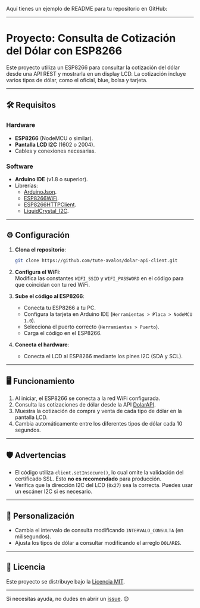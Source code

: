 Aquí tienes un ejemplo de README para tu repositorio en GitHub:

---

# Proyecto: **Consulta de Cotización del Dólar con ESP8266**

Este proyecto utiliza un ESP8266 para consultar la cotización del dólar desde una API REST y mostrarla en un display LCD. La cotización incluye varios tipos de dólar, como el oficial, blue, bolsa y tarjeta.

---

## 🛠️ **Requisitos**

### Hardware
- **ESP8266** (NodeMCU o similar).
- **Pantalla LCD I2C** (1602 o 2004).
- Cables y conexiones necesarias.

### Software
- **Arduino IDE** (v1.8 o superior).
- Librerías:
  - [ArduinoJson](https://arduinojson.org/).
  - [ESP8266WiFi](https://arduino-esp8266.readthedocs.io/).
  - [ESP8266HTTPClient](https://arduino-esp8266.readthedocs.io/).
  - [LiquidCrystal_I2C](https://github.com/johnrickman/LiquidCrystal_I2C).

---

## ⚙️ **Configuración**

1. **Clona el repositorio**:
   ```bash
   git clone https://github.com/tute-avalos/dolar-api-client.git
   ```
2. **Configura el WiFi**:  
   Modifica las constantes `WIFI_SSID` y `WIFI_PASSWORD` en el código para que coincidan con tu red WiFi.

3. **Sube el código al ESP8266**:
   - Conecta tu ESP8266 a tu PC.
   - Configura la tarjeta en Arduino IDE (`Herramientas > Placa > NodeMCU 1.0`).
   - Selecciona el puerto correcto (`Herramientas > Puerto`).
   - Carga el código en el ESP8266.

4. **Conecta el hardware**:
   - Conecta el LCD al ESP8266 mediante los pines I2C (SDA y SCL).

---

## 🖥️ **Funcionamiento**

1. Al iniciar, el ESP8266 se conecta a la red WiFi configurada.
2. Consulta las cotizaciones de dólar desde la API [DolarAPI](https://dolarapi.com).
3. Muestra la cotización de compra y venta de cada tipo de dólar en la pantalla LCD.
4. Cambia automáticamente entre los diferentes tipos de dólar cada 10 segundos.

---

## 🛡️ **Advertencias**

- El código utiliza `client.setInsecure()`, lo cual omite la validación del certificado SSL. Esto **no es recomendado** para producción.
- Verifica que la dirección I2C del LCD (`0x27`) sea la correcta. Puedes usar un escáner I2C si es necesario.

---

## 📝 **Personalización**

- Cambia el intervalo de consulta modificando `INTERVALO_CONSULTA` (en milisegundos).
- Ajusta los tipos de dólar a consultar modificando el arreglo `DOLARES`.

---

## 📜 **Licencia**

Este proyecto se distribuye bajo la [Licencia MIT](LICENSE).

---

Si necesitas ayuda, no dudes en abrir un [issue](https://github.com/tu-usuario/tu-repositorio/issues). 😊

